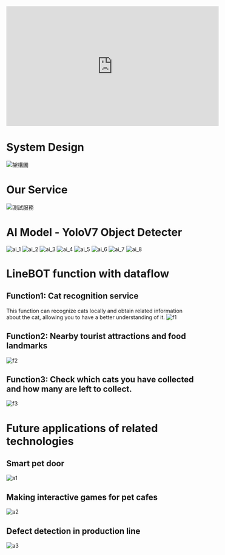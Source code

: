 <iframe width="560" height="315" src="https://www.youtube.com/embed/Eq3Okb1ZOJg" title="YouTube video player" frameborder="0" allow="accelerometer; autoplay; clipboard-write; encrypted-media; gyroscope; picture-in-picture; web-share" allowfullscreen></iframe>



# System Design

![架構圖](https://storage.googleapis.com/meowda/github_readme/%E6%9E%B6%E6%A7%8B%E5%9C%96.png)
# Our Service
![測試服務](https://storage.googleapis.com/meowda/github_readme/%E6%B8%AC%E8%A9%A6%E6%9C%8D%E5%8B%99.png)



# AI Model - YoloV7 Object Detecter
![ai_1](https://storage.googleapis.com/meowda/github_readme/ai_1.png)
![ai_2](https://storage.googleapis.com/meowda/github_readme/ai_2.png)
![ai_3](https://storage.googleapis.com/meowda/github_readme/ai_3.png)
![ai_4](https://storage.googleapis.com/meowda/github_readme/ai_4.png)
![ai_5](https://storage.googleapis.com/meowda/github_readme/ai_5.png)
![ai_6](https://storage.googleapis.com/meowda/github_readme/ai_6.png)
![ai_7](https://storage.googleapis.com/meowda/github_readme/ai_7.png)
![ai_8](https://storage.googleapis.com/meowda/github_readme/ai_8.gif)

# LineBOT function with dataflow
## Function1:  Cat recognition service
This function can recognize cats locally and obtain related information about the cat, allowing you to have a better understanding of it.
![f1](https://storage.googleapis.com/meowda/github_readme/fuction1.png)
## Function2: Nearby tourist attractions and food landmarks

![f2](https://storage.googleapis.com/meowda/github_readme/function2.png)
## Function3: Check which cats you have collected and how many are left to collect.

![f3](https://storage.googleapis.com/meowda/github_readme/function3.png)

# Future applications of related technologies

## Smart pet door
![a1](https://storage.googleapis.com/meowda/github_readme/%E6%9C%AA%E4%BE%86%E6%87%89%E7%94%A81.png)

## Making interactive games for pet cafes
![a2](https://storage.googleapis.com/meowda/github_readme/%E6%9C%AA%E4%BE%86%E6%87%89%E7%94%A82.png)

## Defect detection in production line
![a3](https://storage.googleapis.com/meowda/github_readme/%E6%9C%AA%E4%BE%86%E6%87%89%E7%94%A83.png)
